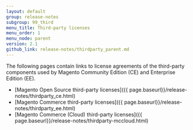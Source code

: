 ```yaml
---
layout: default
group: release-notes
subgroup: 99_third
menu_title: Third-party licenses
menu_order: 1
menu_node: parent
version: 2.1
github_link: release-notes/thirdparty_parent.md
---
```


The following pages contain links to license agreements of the third-party components used by Magento Community Edition (CE) and Enterprise Edition (EE).

*	[Magento Open Source third-party licenses]({{ page.baseurl}}/release-notes/thirdparty_ce.html)
*	[Magento Commerce third-party licenses]({{ page.baseurl}}/release-notes/thirdparty_ee.html)
*	[Magento Commerce (Cloud) third-party licenses]({{ page.baseurl}}/release-notes/thirdparty-mccloud.html)
